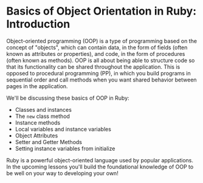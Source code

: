 # Basics of Object Orientation in Ruby: Introduction

Object-oriented programming (OOP) is a type of programming based on the concept
of "objects", which can contain data, in the form of fields (often known as
attributes or properties), and code, in the form of procedures (often known as
methods). OOP is all about being able to structure code so that its
functionality can be shared throughout the application. This is opposed to
procedural programming (PP), in which you build programs in sequential order and
call methods when you want shared behavior between pages in the application.

We'll be discussing these basics of OOP in Ruby:

* Classes and instances
* The `new` class method
* Instance methods
* Local variables and instance variables
* Object Attributes
* Setter and Getter Methods
* Setting instance variables from initialize

Ruby is a powerful object-oriented language used by popular applications. In the
upcoming lessons you'll build the foundational knowledge of OOP to be well on
your way to developing your own!
